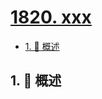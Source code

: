 # [1820. xxx](https://github.com/Tdahuyou/TNotes.leetcode/tree/main/notes/1820.%20xxx)

<!-- region:toc -->

- [1. 📝 概述](#1--概述)

<!-- endregion:toc -->

## 1. 📝 概述
